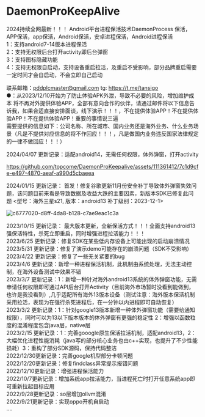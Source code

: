 # DaemonProKeepAlive   
2024持续全网最新！！！ Android平台进程保活技术DaemonProcess  保活，APP保活，app保活，Android保活，安卓进程保活，Android进程保活      
1：支持android7-14版本进程保活  
2：支持无权限后台打开activity即后台弹窗  
3：支持图标隐藏功能  
4：支持无权限自启动，支持设备重启拉活，及重启不受影响，部分品牌重启需要一定时间才会自启动，不会立即自己启动  


联系邮箱：pddplcmaster@gmail.com   tg:  https://t.me/tansigo   
●：从2023/12/10开始为了防止体验APK外泄，导致不必要的风险，增加维护成本 将不再对外提供体验APP，全部有意向合作的伙伴，请通过邮件将以下信息告诉我，如果合适直接安排面谈，线下演示！！！，不在提供体验APP！不在提供体验APP！不在提供体验APP！重要的事情说三遍  
需要提供的信息如下：公司名称、所在城市、国内业务还是海外业务、什么业务场景（凡是不提供对应信息的将不作回应！！！，凡是做国内业务违反国家法律规定的一律不做回应！！！）  


      


      

  
 2024/04/07 更新记录：适配android14，无需任何权限，体外弹窗，打开activity
  
https://github.com/topcome/DaemonProKeepalive/assets/111361412/7c1d9cfe-e497-4870-aeaf-a990d5cbaeea
  
 2024/01/15 更新记录： 首发！修复谷歌更新11月份安全补丁导致体外弹窗失效问题，该问题目前来看是导致数据及收益大跌的主要因素，新版本SDK已修复此问题 
 <型号：海外三星s21, 版本：android13  补丁级别：2023-12-1>  

![c6777020-d8ff-4da8-b128-c7ae9eac1c3a](https://github.com/topcome/DaemonProKeepalive/assets/111361412/d54c39df-fe13-4dd1-af15-8aae229104ea)


 
 2023/10/15 更新记录： 最大版本更新，全新保活方式！！！全面支持android13强保活特性，杀死立即重启，同时增强进程拉活能力！！！   
 2023/6/25 更新记录：修复SDK在某些低内存设备上可能出现的启动崩溃情况         
 2023/5/31 更新记录：修复了演示demo可能存在的崩溃问题（SDK不受影响）   
 2023/4/22 更新记录：修复了一些无关紧要的bug         
 2023/4/6 更新记录：新增一种进程保活机制，此机制由系统处理，无法主动控制，在海外设备测试中效果不错   
 2023/3/7 更新记录：1：新增一种针对海外android13系统的体外弹窗功能，无需申请任何权限即可通过API后台打开Activity（目前海外市场暂时没看到能做到，也许是我没看到）,几乎适配所有海外13版本设备（测试注意：海外版本保活机制采用拉活，表现为在强行杀死进程后，在一分钟以内进程即可自动恢复）   
 2023/3/2 更新记录：1：针对google13版本新增一种体外弹窗功能（需要给通知权限），同时可以为13以下版本版本的体外弹窗有更强的稳定性 2：增强以函数粒度的混淆程度包含java层，native层   
 2023/2/15 更新记录：1：完善gooogle原生保活拉活机制，适配android13，2：大幅优化进程性能消耗（java写的部分核心业务也由c++实现，也提升了不少性能损耗）3：重构了部分SDK源码，保持代码整洁    
 2022/12/30更新记录：完善google机型部分卡顿问题  
 2022/12/20更新记录：修复findclass异常提示报错问题  
 2022/12/10更新记录：增强进程保活能力  
 2022/10/7更新记录：增加系统app拉活能力，当进程死亡时打开任意系统app即可重新拉起目标应用    
 2022/9/28更新记录：so层增加ollvm混淆   
 2022/9/21更新记录：实现oppo开机自启动   
 ....

